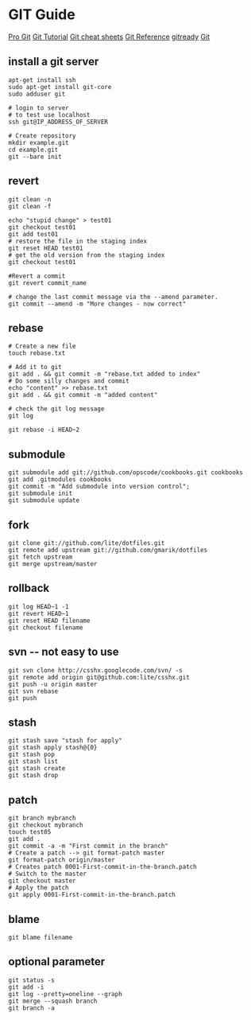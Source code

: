 GIT Guide
====

[Pro Git](http://progit.org/)
[Git Tutorial](http://www.vogella.de/articles/Git/article.html)
[Git cheat sheets](http://help.github.com/git-cheat-sheets/)
[Git Reference](http://gitref.org/)
[gitready](http://gitready.com/)
[Git](http://ihower.tw/blog/archives/2591)

install a git server
----

    apt-get install ssh
    sudo apt-get install git-core
    sudo adduser git

    # login to server
    # to test use localhost
    ssh git@IP_ADDRESS_OF_SERVER

    # Create repository
    mkdir example.git
    cd example.git
    git --bare init

revert
----
    
    git clean -n
    git clean -f
    
    echo "stupid change" > test01
    git checkout test01
    git add test01
    # restore the file in the staging index
    git reset HEAD test01
    # get the old version from the staging index
    git checkout test01
    
    #Revert a commit
    git revert commit_name
    
    # change the last commit message via the --amend parameter.
    git commit --amend -m "More changes - now correct"

rebase
----

    # Create a new file
    touch rebase.txt

    # Add it to git
    git add . && git commit -m "rebase.txt added to index"
    # Do some silly changes and commit
    echo "content" >> rebase.txt
    git add . && git commit -m "added content"

    # check the git log message
    git log
    
    git rebase -i HEAD~2


submodule
----

    git submodule add git://github.com/opscode/cookbooks.git cookbooks
    git add .gitmodules cookbooks
    git commit -m "Add submodule into version control";
    git submodule init
    git submodule update

fork
----

    git clone git://github.com/lite/dotfiles.git
    git remote add upstream git://github.com/gmarik/dotfiles
    git fetch upstream
    git merge upstream/master

rollback
----

    git log HEAD~1 -1 
    git revert HEAD~1
    git reset HEAD filename 
    git checkout filename 

svn -- not easy to use
----

    git svn clone http://csshx.googlecode.com/svn/ -s
    git remote add origin git@github.com:lite/csshx.git
    git push -u origin master
    git svn rebase
    git push
  

stash
----

    git stash save "stash for apply"
    git stash apply stash@{0}
    git stash pop
    git stash list
    git stash create
    git stash drop
    
patch
----
    
    git branch mybranch
    git checkout mybranch
    touch test05
    git add .
    git commit -a -m "First commit in the branch"
    # Create a patch --> git format-patch master
    git format-patch origin/master
    # Creates patch 0001-First-commit-in-the-branch.patch
    # Switch to the master
    git checkout master
    # Apply the patch
    git apply 0001-First-commit-in-the-branch.patch
    
blame
----
    
    git blame filename

optional parameter
----

    git status -s
    git add -i
    git log --pretty=oneline --graph
    git merge --squash branch
    git branch -a
